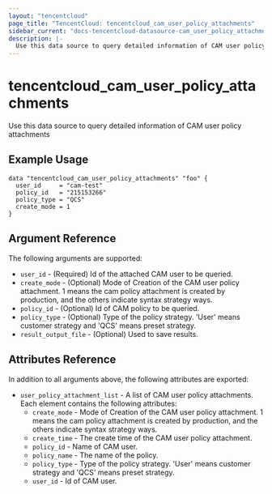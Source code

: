 ```yaml
---
layout: "tencentcloud"
page_title: "TencentCloud: tencentcloud_cam_user_policy_attachments"
sidebar_current: "docs-tencentcloud-datasource-cam_user_policy_attachments"
description: |-
  Use this data source to query detailed information of CAM user policy attachments
---
```


# tencentcloud_cam_user_policy_attachments

Use this data source to query detailed information of CAM user policy attachments

## Example Usage

```hcl
data "tencentcloud_cam_user_policy_attachments" "foo" {
  user_id     = "cam-test"
  policy_id   = "215153266"
  policy_type = "QCS"
  create_mode = 1
}
```

## Argument Reference

The following arguments are supported:

* `user_id` - (Required) Id of the attached CAM user to be queried.
* `create_mode` - (Optional) Mode of Creation of the CAM user policy attachment. 1 means the cam policy attachment is created by production, and the others indicate syntax strategy ways.
* `policy_id` - (Optional) Id of CAM policy to be queried.
* `policy_type` - (Optional) Type of the policy strategy. 'User' means customer strategy and 'QCS' means preset strategy.
* `result_output_file` - (Optional) Used to save results.

## Attributes Reference

In addition to all arguments above, the following attributes are exported:

* `user_policy_attachment_list` - A list of CAM user policy attachments. Each element contains the following attributes:
  * `create_mode` - Mode of Creation of the CAM user policy attachment. 1 means the cam policy attachment is created by production, and the others indicate syntax strategy ways.
  * `create_time` - The create time of the CAM user policy attachment.
  * `policy_id` - Name of CAM user.
  * `policy_name` - The name of the policy.
  * `policy_type` - Type of the policy strategy. 'User' means customer strategy and 'QCS' means preset strategy.
  * `user_id` - Id of CAM user.


